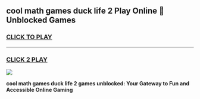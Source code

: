 
## cool math games duck life 2 Play Online 👋 Unblocked Games
<h3>
<a href="https://news.freeplayer.one?title=cool_math_games_duck_life_2&ref=17CMG">CLICK TO PLAY</a></h3>
<hr>

<h3>
<a href="https://news.freeplayer.one?title=cool_math_games_duck_life_2&ref=17CMG">CLICK 2 PLAY</a>
  
</h3>

<a href="https://news.freeplayer.one?title=cool_math_games_duck_life_2&ref=17CMG/"><img src="https://clearcache.store/games.png"></a>


**cool math games duck life 2 games unblocked: Your Gateway to Fun and Accessible Online Gaming**
